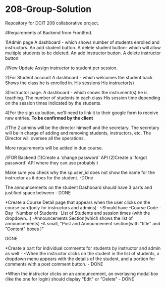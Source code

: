 # 208-Group-Solution
Repository for DCIT 208 collaborative project.



#Requirements of Backend from FrontEnd.

1)Admin page
A dashboard - which shows number of students enrolled and instructors. 
An add student button.
A delete student button- which will allow multiple students to be deleted.
An add instructor button.
A delete instructor button

//New Update
Assign instructor to student per session.



2)For Student account
A dashboard - which welcomes the student back. 
Shows the class he is enrolled in.
His sessions
His instructor(s)




3)Instructor page.
A dashboard - which shows the instrument(s) he is teaching.
The number of students in each class
His session time depending on the session times indicated by the students.


4)For the sign up button, we'll need to link it to their google form to receive new entries. **To be confirmed by the client**


//The 2 admins will be the director himself and the secretary.
The secretary will be in charge of adding and removing students, instructors, etc.
The Director will oversee all the operations.

More requirements will be added in due course.



//FOR Backend
(1)Create a 'change password' API
(2)Create a 'forgot password' API where they can use probably t


Make sure you check why the sp.user_id does not show the name for the instructor as it does for the student. -DOne

The announcements on the student Dashboard should have 3 parts and justified space between - DONE

*Create a Course Detail page that appears when the user clicks on the course card(only for instructors and admins)-
    ~Should have 
        -Course Code
        -Day
        -Number of Students
        -List of Students and session times (with the dropdown...)
        -Announcements Section(which shows the list of announcements)
        -A small, "Post and Announcement section(with "title" and "Content" boxes )"

DONE

*Create a part for individual comments for students by instructor and admin as well - 
    ~When the instructor clicks on the student in the list of students, a dropdown menu appears with the details of the student, and a portion for comments with a post comment button. - DONE




*When the instructor clicks on an announcement, an overlaying modal box (like the one for login) should display "Edit" or "Delete" - DONE


